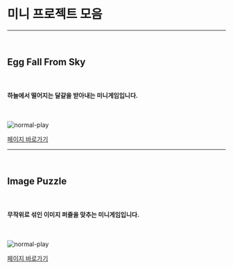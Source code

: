# 미니 프로젝트 모음

<hr>
<br>

## Egg Fall From Sky

<br>

#### 하늘에서 떨어지는 달걀을 받아내는 미니게임입니다.

<br>

![normal-play](https://user-images.githubusercontent.com/63948484/130557002-df2ca2fc-75ca-4f31-99a0-5b86fbeb3c2a.gif)

[페이지 바로가기](./egg-fall-from-sky/README.md)

<hr>
<br>

## Image Puzzle

<br>

#### 무작위로 섞인 이미지 퍼즐을 맞추는 미니게임입니다.

<br>

![normal-play](https://user-images.githubusercontent.com/63948484/131467513-38a867e8-fbc2-4601-a754-1c69552eed36.gif)

[페이지 바로가기](./image-puzzle/README.md)
